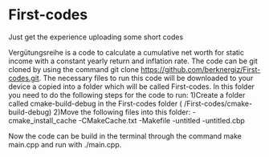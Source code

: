 # First-codes
Just get the experience uploading some short codes

Vergütungsreihe is a code to calculate a cumulative net worth for static income
with a constant yearly return and inflation rate. The code can be git cloned by
using the command git clone https://github.com/berknergiz/First-codes.git. The
necessary files to run this code will be downloaded to your device a copied into
a folder which will be called First-codes. In this folder you need to do the following
steps for the code to run:
1)Create a folder called cmake-build-debug in the First-codes folder ( /First-codes/cmake-build-debug)
2)Move the following files into this folder:
-cmake_install_cache
-CMakeCache.txt
-Makefile
-untitled
-untitled.cbp

Now the code can be build in the terminal through the command make main.cpp and run with ./main.cpp.
